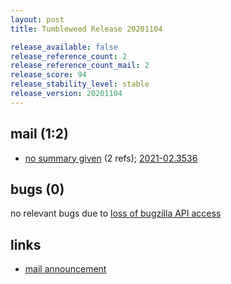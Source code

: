 ```yaml
---
layout: post
title: Tumbleweed Release 20201104

release_available: false
release_reference_count: 2
release_reference_count_mail: 2
release_score: 94
release_stability_level: stable
release_version: 20201104
---
```


## mail (1:2)

- [no summary given](https://github.com/boombatower/tumbleweed-review/issues/10) (2 refs); [2021-02.3536](https://github.com/boombatower/tumbleweed-review/issues/10)

## bugs (0)

<!--more-->

no relevant bugs due to [loss of bugzilla API access](https://bugzilla.opensuse.org/show_bug.cgi?id=1157722)



## links

- [mail announcement](https://github.com/boombatower/tumbleweed-review/issues/10)
